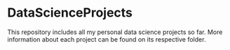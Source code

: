 # DataScienceProjects

This repository includes all my personal data science projects so far. More information about each project can be found on its respective folder.
